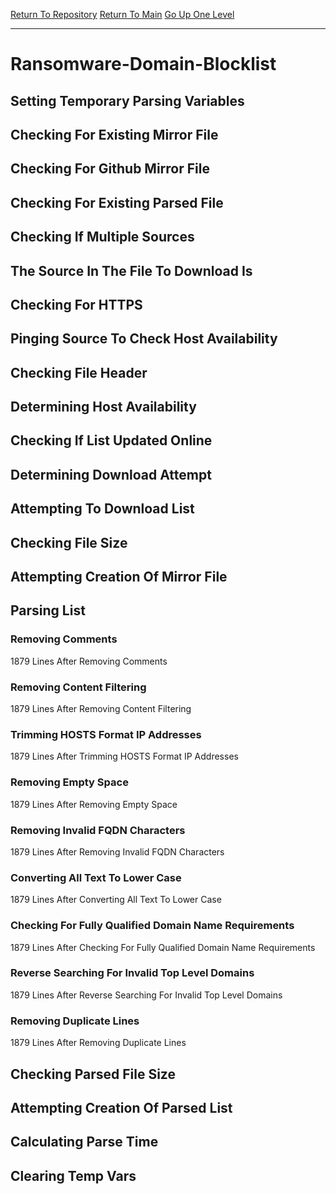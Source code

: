 [Return To Repository](https://github.com/deathbybandaid/piholeparser/)
[Return To Main](https://github.com/deathbybandaid/piholeparser/blob/master/RecentRunLogs/Mainlog.md)
[Go Up One Level](https://github.com/deathbybandaid/piholeparser/blob/master/RecentRunLogs/TopLevelScripts/30-Processing-Blacklists.md)
____________________________________
# Ransomware-Domain-Blocklist
## Setting Temporary Parsing Variables
## Checking For Existing Mirror File
## Checking For Github Mirror File
## Checking For Existing Parsed File
## Checking If Multiple Sources
## The Source In The File To Download Is
## Checking For HTTPS
## Pinging Source To Check Host Availability
## Checking File Header
## Determining Host Availability
## Checking If List Updated Online
## Determining Download Attempt
## Attempting To Download List
## Checking File Size
## Attempting Creation Of Mirror File
## Parsing List
### Removing Comments
1879 Lines After Removing Comments
### Removing Content Filtering
1879 Lines After Removing Content Filtering
### Trimming HOSTS Format IP Addresses
1879 Lines After Trimming HOSTS Format IP Addresses
### Removing Empty Space
1879 Lines After Removing Empty Space
### Removing Invalid FQDN Characters
1879 Lines After Removing Invalid FQDN Characters
### Converting All Text To Lower Case
1879 Lines After Converting All Text To Lower Case
### Checking For Fully Qualified Domain Name Requirements
1879 Lines After Checking For Fully Qualified Domain Name Requirements
### Reverse Searching For Invalid Top Level Domains
1879 Lines After Reverse Searching For Invalid Top Level Domains
### Removing Duplicate Lines
1879 Lines After Removing Duplicate Lines
## Checking Parsed File Size
## Attempting Creation Of Parsed List
## Calculating Parse Time
## Clearing Temp Vars
